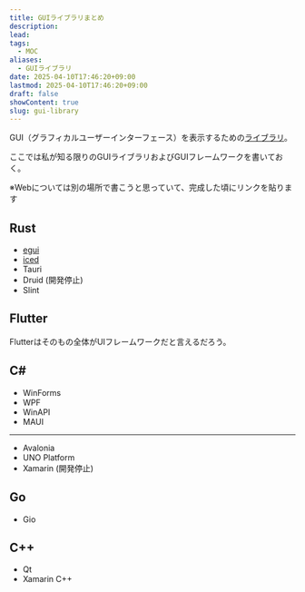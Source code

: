 ```yaml
---
title: GUIライブラリまとめ
description: 
lead: 
tags:
  - MOC
aliases:
  - GUIライブラリ
date: 2025-04-10T17:46:20+09:00
lastmod: 2025-04-10T17:46:20+09:00
draft: false
showContent: true
slug: gui-library
---
```


GUI（グラフィカルユーザーインターフェース）を表示するための[ライブラリ](ライブラリ.md)。

ここでは私が知る限りのGUIライブラリおよびGUIフレームワークを書いておく。

※Webについては別の場所で書こうと思っていて、完成した頃にリンクを貼ります
## Rust
- [egui](egui/egui.md)
- [iced](iced/iced.md)
- Tauri
- Druid (開発停止)
- Slint
## Flutter
Flutterはそのもの全体がUIフレームワークだと言えるだろう。
## C\#
- WinForms
- WPF
- WinAPI
- MAUI
---
- Avalonia
- UNO Platform
- Xamarin (開発停止)
## Go
- Gio
## C++
- Qt
- Xamarin C++